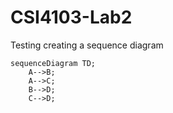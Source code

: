 # CSI4103-Lab2

Testing creating a sequence diagram

```mermaid
sequenceDiagram TD;
    A-->B;
    A-->C;
    B-->D;
    C-->D;
```
